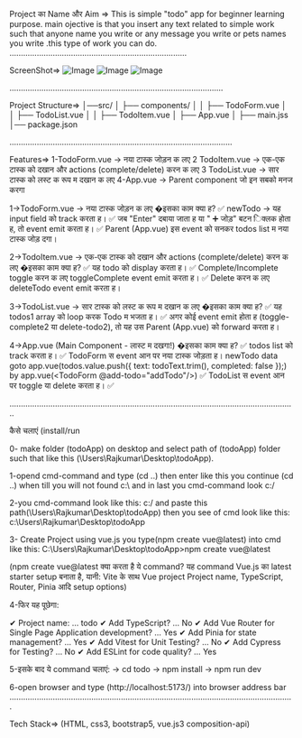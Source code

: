 Project का Name और Aim => This is simple "todo" app for beginner learning purpose. main ojective is that you insert any text related to simple work such that anyone name you write or any message you write or pets names you write .this type of work you can do.
..............................................................................

ScreenShot=>
![Image](https://github.com/user-attachments/assets/52188601-2e7d-40e2-8e58-c63e0ee33a42)
![Image](https://github.com/user-attachments/assets/f3c723b5-c37d-4d0d-8c18-85392eb5df01)
![Image](https://github.com/user-attachments/assets/003e2c5a-6e89-4404-8a9b-223b2ee16ffe)



..............................................................................................

Project Structure=>
│──src/
│ ├── components/
│ │ ├── TodoForm.vue
│ │ ├── TodoList.vue
│ │ ├── TodoItem.vue
│ ├── App.vue
│ ├── main.jss
│── package.json

..................................................................................................

Features=>
1-TodoForm.vue → नया टास्क जोड़न क लए
2 TodoItem.vue → एक-एक टास्क को दखान और actions (complete/delete) करन क लए
3 TodoList.vue → सार टास्क को लस्ट क रूप म दखान क लए
4-App.vue → Parent component जो इन सबको मनज करगा

1->TodoForm.vue → नया टास्क जोड़न क लए
�इसका काम क्या ह?
✅
newTodo → यह input field को track करता ह।
✅
जब "Enter" दबाया जाता ह या "
➕
जोड़" बटन िक्लक होता ह, तो event emit करता ह।
✅
Parent (App.vue) इस event को सनकर todos list म नया टास्क जोड़ दगा।

2->TodoItem.vue → एक-एक टास्क को दखान और actions (complete/delete) करन क लए
�इसका काम क्या ह?
✅
यह todo को display करता ह।
✅
Complete/Incomplete toggle करन क लए toggleComplete event emit करता ह।
✅
Delete करन क लए deleteTodo event emit करता ह।

3->TodoList.vue → सार टास्क को लस्ट क रूप म दखान क लए
�इसका काम क्या ह?
✅
यह todos1 array को loop करक Todo म भजता ह।
✅
अगर कोई event emit होता ह (toggle-complete2 या delete-todo2), तो यह उस Parent (App.vue)
को forward करता ह।

4->App.vue (Main Component - लास्ट म दखगा!)
�इसका काम क्या ह?
✅
todos list को track करता ह।
✅
TodoForm स event आन पर नया टास्क जोड़ता ह।
newTodo data goto app.vue(todos.value.push({ text: todoText.trim(), completed: false });) by app.vue(<TodoForm @add-todo="addTodo"/>)
✅
TodoList स event आन पर toggle या delete करता ह।
✅

..............................................................................................................................

कैसे चलाएं (install/run

0-  make folder (todoApp) on desktop and select path of (todoApp) folder such that like this (\Users\Rajkumar\Desktop\todoApp).

1-opend cmd-command and type (cd ..) then enter like this you continue (cd ..) when till you will not  found c:\ and in last you cmd-command look c:/

2-you cmd-command look like this:
  c:/
  and paste this path(\Users\Rajkumar\Desktop\todoApp) then you see of cmd look like this:
  c:\Users\Rajkumar\Desktop\todoApp   
  
3- Create Project using vue.js 
    you type(npm create vue@latest) into cmd like this:
  C:\Users\Rajkumar\Desktop\todoApp>npm create vue@latest
  
  (npm create vue@latest क्या करता है ये command?
  यह command Vue.js का latest starter setup बनाता है, यानी:
  Vite के साथ Vue project
  Project name, TypeScript, Router, Pinia आदि setup options)

4-फिर यह पूछेगा:

✔ Project name: … todo
✔ Add TypeScript? … No
✔ Add Vue Router for Single Page Application development? … Yes
✔ Add Pinia for state management? … Yes
✔ Add Vitest for Unit Testing? … No
✔ Add Cypress for Testing? … No
✔ Add ESLint for code quality? … Yes


5-इसके बाद ये command चलाएं:
  -> cd todo
  -> npm install
  -> npm run dev

6-open browser and type (http://localhost:5173/) into browser address bar
.............................................................................................................................

Tech Stack=> (HTML, css3, bootstrap5, vue.js3 composition-api)
